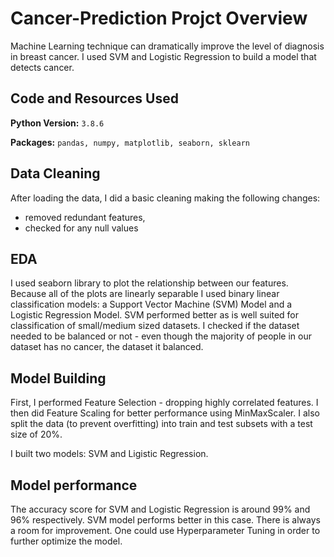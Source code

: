 # Cancer-Prediction Projct Overview
Machine Learning technique can dramatically improve the level of diagnosis in breast cancer.
I used SVM and Logistic Regression to build a model that detects cancer.

## Code and Resources Used
**Python Version:** `3.8.6`

**Packages:** `pandas, numpy, matplotlib, seaborn, sklearn`



## Data Cleaning
After loading the data, I did a basic cleaning making the following changes:
* removed redundant features,
* checked for any null values

## EDA
I used seaborn library to plot the relationship between our features. 
Because all of the plots are linearly separable I used binary linear classification models: a Support Vector Machine (SVM) Model and a Logistic Regression Model. SVM performed better as is well suited for classification of small/medium sized datasets.
I checked if the dataset needed to be balanced or not - even though the majority of people in our dataset has no cancer, the dataset it balanced.


## Model Building
First, I performed Feature Selection - dropping highly correlated features. I then did Feature Scaling for better performance using MinMaxScaler. I also split the data (to prevent overfitting) into train and test subsets with a test size of 20%.

I built two models: SVM and Ligistic Regression.

## Model performance
The accuracy score for SVM and Logistic Regression is around 99% and 96% respectively.
SVM model performs better in this case.
There is always a room for improvement. One could use Hyperparameter Tuning in order to further optimize the model.
